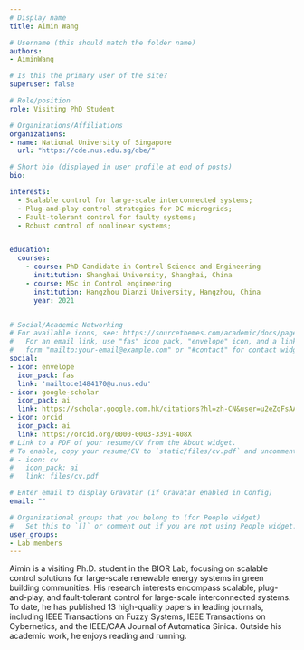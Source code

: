 ```yaml
---
# Display name
title: Aimin Wang

# Username (this should match the folder name)
authors:
- AiminWang

# Is this the primary user of the site?
superuser: false

# Role/position
role: Visiting PhD Student

# Organizations/Affiliations
organizations:
- name: National University of Singapore
  url: "https://cde.nus.edu.sg/dbe/"

# Short bio (displayed in user profile at end of posts)
bio:

interests:
  - Scalable control for large-scale interconnected systems;
  - Plug-and-play control strategies for DC microgrids;
  - Fault-tolerant control for faulty systems;
  - Robust control of nonlinear systems;


education:
  courses:
    - course: PhD Candidate in Control Science and Engineering
      institution: Shanghai University, Shanghai, China
    - course: MSc in Control engineering
      institution: Hangzhou Dianzi University, Hangzhou, China
      year: 2021


# Social/Academic Networking
# For available icons, see: https://sourcethemes.com/academic/docs/page-builder/#icons
#   For an email link, use "fas" icon pack, "envelope" icon, and a link in the
#   form "mailto:your-email@example.com" or "#contact" for contact widget.
social:
- icon: envelope
  icon_pack: fas
  link: 'mailto:e1484170@u.nus.edu'
- icon: google-scholar
  icon_pack: ai
  link: https://scholar.google.com.hk/citations?hl=zh-CN&user=u2eZqFsAAAAJ
- icon: orcid
  icon_pack: ai
  link: https://orcid.org/0000-0003-3391-408X
# Link to a PDF of your resume/CV from the About widget.
# To enable, copy your resume/CV to `static/files/cv.pdf` and uncomment the lines below.
# - icon: cv
#   icon_pack: ai
#   link: files/cv.pdf

# Enter email to display Gravatar (if Gravatar enabled in Config)
email: ""

# Organizational groups that you belong to (for People widget)
#   Set this to `[]` or comment out if you are not using People widget.
user_groups:
- Lab members
---
```

Aimin is a visiting Ph.D. student in the BIOR Lab, focusing on scalable control solutions for large-scale renewable energy systems in green building communities. His research interests encompass scalable, plug-and-play, and fault-tolerant control for large-scale interconnected systems. To date, he has published 13 high-quality papers in leading journals, including IEEE Transactions on Fuzzy Systems, IEEE Transactions on Cybernetics, and the IEEE/CAA Journal of Automatica Sinica. Outside his academic work, he enjoys reading and running.